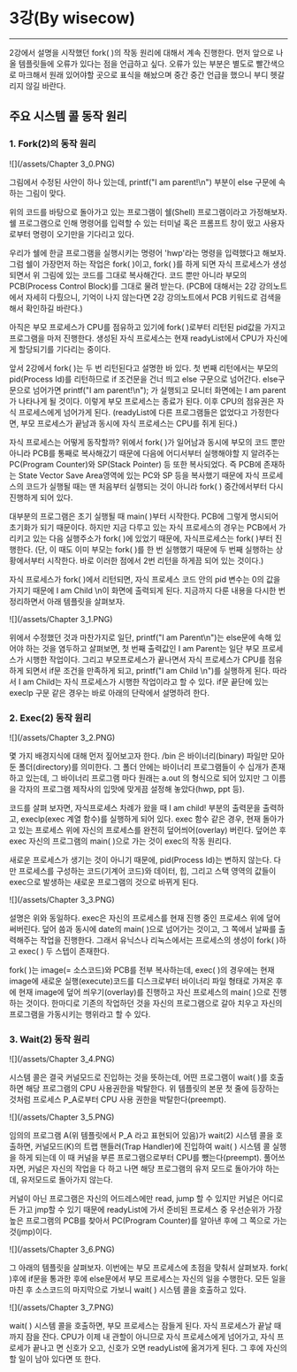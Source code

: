 # 3강\(By wisecow\)

---

2강에서 설명을 시작했던 fork\( \)의 작동 원리에 대해서 계속 진행한다. 먼저 앞으로 나올 템플릿들에 오류가 있다는 점을 언급하고 싶다. 오류가 있는 부분은 별도로 빨간색으로 마크해서 원래 있어야할 곳으로 표식을 해놨으며 중간 중간 언급을 했으니 부디 헷갈리지 않길 바란다.

## 주요 시스템 콜 동작 원리

### 1. Fork\(2\)의 동작 원리

![](/assets/Chapter 3_0.PNG)

그림에서 수정된 사안이 하나 있는데, printf\("I am parent!\n"\) 부분이 else 구문에 속하는 그림이 맞다.

위의 코드를 바탕으로 돌아가고 있는 프로그램이 쉘\(Shell\) 프로그램이라고 가정해보자. 쉘 프로그램으로 인해 명령어를 입력할 수 있는 터미널 혹은 프롬프트 창이 떴고 사용자로부터 명령이 오기만을 기다리고 있다.

우리가 쉘에 한글 프로그램을 실행시키는 명령어 'hwp'라는 명령을 입력했다고 해보자. 그럼 쉘이 가장먼저 하는 작업은 fork\( \)이고, fork\( \)를 하게 되면 자식 프로세스가 생성되면서 위 그림에 있는 코드를 그대로 복사해간다. 코드 뿐만 아니라 부모의 PCB\(Process Control Block\)를 그대로 물려 받는다. \(PCB에 대해서는 2강 강의노트에서 자세히 다뤘으니, 기억이 나지 않는다면 2강 강의노트에서 PCB 키워드로 검색을 해서 확인하길 바란다.\)

아직은 부모 프로세스가 CPU를 점유하고 있기에 fork\( \)로부터 리턴된 pid값을 가지고 프로그램을 마저 진행한다. 생성된 자식 프로세스는 현재 readyList에서 CPU가 자신에게 할당되기를 기다리는 중이다.

앞서 2강에서 fork\( \)는 두 번 리턴된다고 설명한 바 있다. 첫 번째 리턴에서는 부모의 pid\(Process Id\)를 리턴하므로 if 조건문을 건너 띄고 else 구문으로 넘어간다. else구문으로 넘어가면 printf\("I am parent!\n"\); 가 실행되고 모니터 화면에는 I am parent 가 나타나게 될 것이다. 이렇게 부모 프로세스는 종료가 된다. 이후 CPU의 점유권은 자식 프로세스에게 넘어가게 된다. \(readyList에 다른 프로그램들은 없었다고 가정한다면, 부모 프로세스가 끝남과 동시에 자식 프로세스는 CPU를 쥐게 된다.\)

자식 프로세스는 어떻게 동작할까? 위에서 fork\( \)가 일어남과 동시에 부모의 코드 뿐만 아니라 PCB를 통째로 복사해갔기 때문에 다음에 어디서부터 실행해야할 지 알려주는 PC\(Program Counter\)와 SP\(Stack Pointer\) 등 또한 복사되었다. 즉 PCB에 존재하는 State Vector Save Area영역에 있는 PC와 SP 등을 복사했기 때문에 자식 프로세스의 코드가 실행될 때는 맨 처음부터 실행되는 것이 아니라 fork\( \) 중간에서부터 다시 진행하게 되어 있다.

대부분의 프로그램은 초기 실행될 때 main\( \)부터 시작한다. PCB에 그렇게 명시되어 초기화가 되기 때문이다. 하지만 지금 다루고 있는 자식 프로세스의 경우는 PCB에서 가리키고 있는 다음 실행주소가 fork\( \)에 있었기 때문에, 자식프로세스는 fork\( \)부터 진행한다. \(단, 이 때도 이미 부모는 fork\( \)를 한 번 실행했기 때문에 두 번째 실행하는 상황에서부터 시작한다. 바로 이러한 점에서 2번 리턴을 하게끔 되어 있는 것이다.\)

자식 프로세스가 fork\( \)에서 리턴되면, 자식 프로세스 코드 안의 pid 변수는 0의 값을 가지기 때문에 I am Child \n이 화면에 출력되게 된다. 지금까지 다룬 내용을 다시한 번 정리하면서 아래 템플릿을 살펴보자.

![](/assets/Chapter 3_1.PNG)

위에서 수정했던 것과 마찬가지로 일단, printf\("I am Parent\n"\)는 else문에 속해 있어야 하는 것을 염두하고 살펴보면, 첫 번째 출력값인 I am Parent는 일단 부모 프로세스가 시행한 작업이다. 그리고 부모프로세스가 끝나면서 자식 프로세스가 CPU를 점유하게 되면서 if문 조건을 만족하게 되고, printf\("I am Child \n"\)를 실행하게 된다. 따라서 I am Child는 자식 프로세스가 시행한 작업이라고 할 수 있다. if문 끝단에 있는 execlp 구문 같은 경우는 바로 아래의 단락에서 설명하려 한다.

### 2. Exec\(2\) 동작 원리

![](/assets/Chapter 3_2.PNG)

몇 가지 배경지식에 대해 먼저 짚어보고자 한다. /bin 은 바이너리\(binary\) 파일만 모아둔 폴더\(directory\)를 의미한다. 그 폴더 안에는 바이너리 프로그램들이 수 십개가 존재하고 있는데, 그 바이너리 프로그램 마다 원래는 a.out 의 형식으로 되어 있지만 그 이름을 각자의 프로그램 제작사의 입맛에 맞게끔 설정해 놓았다\(hwp, ppt 등\).

코드를 살펴 보자면, 자식프로세스 차례가 왔을 때 I am child! 부분의 출력문을 출력하고, execlp\(exec 계열 함수\)를 실행하게 되어 있다. exec 함수 같은 경우, 현재 돌아가고 있는 프로세스 위에 자신의 프로세스를 완전히 덮어씌어\(overlay\) 버린다. 덮어쓴 후 exec 자신의 프로그램의 main\( \)으로 가는 것이 exec의 작동 원리다.

새로운 프로세스가 생기는 것이 아니기 때문에, pid\(Process Id\)는 변하지 않는다. 다만 프로세스를 구성하는 코드\(기계어 코드\)와 데이터, 힙, 그리고 스택 영역의 값들이 exec으로 발생하는 새로운 프로그램의 것으로 바뀌게 된다.

![](/assets/Chapter 3_3.PNG)

설명은 위와 동일하다. exec은 자신의 프로세스를 현재 진행 중인 프로세스 위에 덮어 써버린다. 덮어 씀과 동시에 date의 main\( \)으로 넘어가는 것이고, 그 쪽에서 날짜를 출력해주는 작업을 진행한다. 그래서 유닉스나 리눅스에서는 프로세스의 생성이 fork\( \)하고 exec\( \) 두 스텝이 존재한다.

fork\( \)는 image\(= 소스코드\)와 PCB를 전부 복사하는데, exec\( \)의 경우에는 현재 image에 새로운 실행\(execute\)코드를 디스크로부터 바이너리 파일 형태로 가져온 후에 현재 image에 덮어 씌우기\(overlay\)를 진행하고 자신 프로세스의 main\( \)으로 진행하는 것이다. 한마디로 기존의 작업하던 것을 자신의 프로그램으로 갈아 치우고 자신의 프로그램을 가동시키는 행위라고 할 수 있다.

### 3. Wait\(2\) 동작 원리

![](/assets/Chapter 3_4.PNG)

시스템 콜은 결국 커널모드로 진입하는 것을 뜻하는데, 어떤 프로그램이 wait\( \)를 호출하면 해당 프로그램의 CPU 사용권한을 박탈한다. 위 템플릿의 본문 첫 줄에 등장하는 것처럼 프로세스 P\_A로부터 CPU 사용 권한을 박탈한다\(preempt\).

![](/assets/Chapter 3_5.PNG)

임의의 프로그램 A\(위 템플릿에서 P\_A 라고 표현되어 있음\)가 wait\(2\) 시스템 콜을 호출하면, 커널모드\(K\)의 트랩 핸들러\(Trap Handler\)에 진입하여 wait\( \) 시스템 콜 실행을 하게 되는데 이 때 커널을 부른 프로그램으로부터 CPU를 뺐는다\(preempt\). 풀어쓰자면, 커널은 자신의 작업을 다 하고 나면 해당 프로그램의 유저 모드로 돌아가야 하는데, 유저모드로 돌아가지 않는다.

커널이 아닌 프로그램은 자신의 어드레스에만 read, jump 할 수 있지만 커널은 어디로든 가고 jmp할 수 있기 때문에 readyList에 가서 준비된 프로세스 중 우선순위가 가장 높은 프로그램의 PCB를 찾아서 PC\(Program Counter\)를 알아낸 후에 그 쪽으로 가는 것\(jmp\)이다.

![](/assets/Chapter 3_6.PNG)

그 아래의 템플릿을 살펴보자. 이번에는 부모 프로세스에 초점을 맞춰서 살펴보자. fork\( \)후에 if문을 통과한 후에 else문에서 부모 프로세스는 자신의 일을 수행한다. 모든 일을 마친 후 소스코드의 마지막으로 가보니 wait\( \) 시스템 콜을 호출하고 있다. 

![](/assets/Chapter 3_7.PNG)

wait\( \) 시스템 콜을 호출하면, 부모 프로세스는 잠들게 된다. 자식 프로세스가 끝날 때 까지 잠을 잔다. CPU가 이제 내 관할이 아니므로 자식 프로세스에게 넘어가고, 자식 프로세가 끝나고 면 신호가 오고, 신호가 오면 readyList에 옮겨가게 된다. 그 후에 자신의 할 일이 남아 있다면 또 한다.



